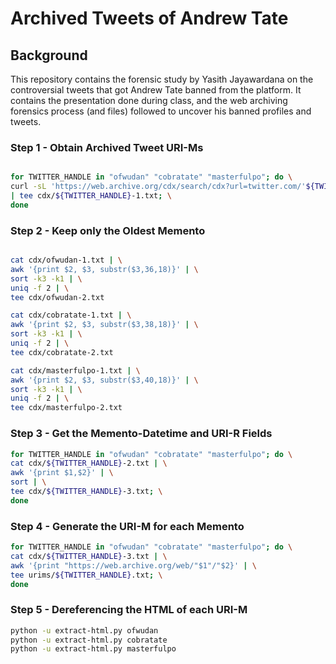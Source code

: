 # Archived Tweets of Andrew Tate

## Background
This repository contains the forensic study by Yasith Jayawardana on the controversial tweets that got Andrew Tate banned from the platform.
It contains the presentation done during class, and the web archiving forensics process (and files) followed to uncover his banned profiles and tweets.

### Step 1 - Obtain Archived Tweet URI-Ms
```bash

for TWITTER_HANDLE in "ofwudan" "cobratate" "masterfulpo"; do \
curl -sL 'https://web.archive.org/cdx/search/cdx?url=twitter.com/'${TWITTER_HANDLE}'/status/*&filter=statuscode:200&filter=mimetype:text/html&filter=original:^.*\/status\/\d\{18\}.*$' \
| tee cdx/${TWITTER_HANDLE}-1.txt; \
done

```

### Step 2 - Keep only the Oldest Memento
```bash

cat cdx/ofwudan-1.txt | \
awk '{print $2, $3, substr($3,36,18)}' | \
sort -k3 -k1 | \
uniq -f 2 | \
tee cdx/ofwudan-2.txt

cat cdx/cobratate-1.txt | \
awk '{print $2, $3, substr($3,38,18)}' | \
sort -k3 -k1 | \
uniq -f 2 | \
tee cdx/cobratate-2.txt

cat cdx/masterfulpo-1.txt | \
awk '{print $2, $3, substr($3,40,18)}' | \
sort -k3 -k1 | \
uniq -f 2 | \
tee cdx/masterfulpo-2.txt

```

### Step 3 - Get the Memento-Datetime and URI-R Fields
```bash
for TWITTER_HANDLE in "ofwudan" "cobratate" "masterfulpo"; do \
cat cdx/${TWITTER_HANDLE}-2.txt | \
awk '{print $1,$2}' | \
sort | \
tee cdx/${TWITTER_HANDLE}-3.txt; \
done
```

### Step 4 - Generate the URI-M for each Memento
```bash
for TWITTER_HANDLE in "ofwudan" "cobratate" "masterfulpo"; do \
cat cdx/${TWITTER_HANDLE}-3.txt | \
awk '{print "https://web.archive.org/web/"$1"/"$2}' | \
tee urims/${TWITTER_HANDLE}.txt; \
done
```

### Step 5 - Dereferencing the HTML of each URI-M
```bash
python -u extract-html.py ofwudan
python -u extract-html.py cobratate
python -u extract-html.py masterfulpo
```
